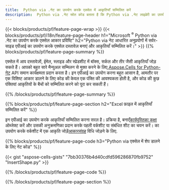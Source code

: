 ```yaml
---
title:  Python via .नेट का उपयोग करके एक्सेल में आकृतियाँ सम्मिलित करें
description:  Python via .नेट स्रोत कोड बताता है कि Python via .नेट लाइब्रेरी का उपयोग करके Microsoft एक्सेल फाइलों में एक आकृति कैसे सम्मिलित की जाए।
---
```

{{< blocks/products/pf/feature-page-wrap >}}
{{< blocks/products/pf/i18n/feature-page-header h1="Microsoft <sup>&reg;</sup> Python via .नेट का उपयोग करके एक्सेल आकार प्रविष्टि" h2="Python via नेट आधारित अनुप्रयोगों में सर्वर-साइड एपीआई का उपयोग करके एक्सेल दस्तावेज़ बनाएं और आकृतियाँ सम्मिलित करें।" >}}
{{% blocks/products/pf/feature-page-summary %}}

 एक्सेल में आप दस्तावेज़ों, ईमेल, स्लाइड और स्प्रेडशीट में बॉक्स, सर्कल और तीर जैसी आकृतियाँ जोड़ सकते हैं। आपको बहुत सारे मैन्युअल सम्मिलन से मुक्त करने के लिए,[Aspose.Cells for Python-नेट](https://releases.aspose.com/cells/python-net) API समान कार्यक्षमता प्रदान करता है। इन एपीआई का उपयोग करना बहुत आसान है, आमतौर पर एक विशिष्ट आकार डालने के लिए कोड की केवल एक पंक्ति की आवश्यकता होती है, और कोड की कुछ पंक्तियां आकृतियों के बैचों को सम्मिलित करने को पूरा कर सकती हैं।

{{% /blocks/products/pf/feature-page-summary %}}

{{% blocks/products/pf/feature-page-section h2="Excel फ़ाइल में आकृतियाँ सम्मिलित करें" %}}

 इन एपीआई का उपयोग करके आकृतियाँ सम्मिलित करना सरल है। प्रक्रिया है, बनाएँ[कार्यपुस्तिका कक्षा](https://reference.aspose.com/cells/python-net/aspose.cells/workbook/) ऑब्जेक्ट करें और उसकी अनुक्रमणिका प्रदान करके पहली वर्कशीट या संबंधित शीट का चयन करें। का उपयोग करके वर्कशीट में एक आकृति जोड़ें[आकारसंग्रह](https://reference.aspose.com/cells/python-net/aspose.cells.drawing/shapecollection/) विधि जोड़ने के लिए.

{{% blocks/products/pf/feature-page-code h3="Python via एक्सेल में शेप डालने के लिए नेट कोड" %}}

{{< gist "aspose-cells-gists" "7bb30376b4d40cdfd596286870fb9752" "InsertShape.py" >}}

{{% /blocks/products/pf/feature-page-code %}}

{{% /blocks/products/pf/feature-page-section %}}
